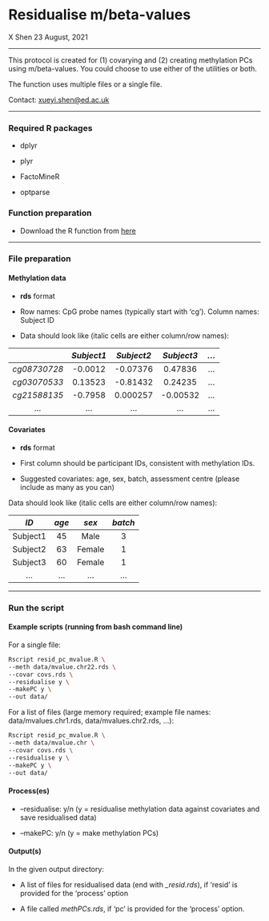 Residualise m/beta-values
================
X Shen
23 August, 2021

-----

This protocol is created for (1) covarying and (2) creating methylation
PCs using m/beta-values. You could choose to use either of the utilities
or both.

The function uses multiple files or a single file.

Contact: xueyi.shen@ed.ac.uk

-----

### Required R packages

  - dplyr

  - plyr

  - FactoMineR

  - optparse

### Function preparation

  - Download the R function from
    [here](https://github.com/psychiatric-genomics-consortium/mdd-mwas/util/residualise_mvalue.R)

-----

### File preparation

#### Methylation data

  - **rds** format

  - Row names: CpG probe names (typically start with ‘cg’). Column
    names: Subject ID

  - Data should look like (italic cells are either column/row names):

|              | *Subject1* | *Subject2* | *Subject3* | *…* |
| :----------: | :--------: | :--------: | :--------: | :-: |
| *cg08730728* |  \-0.0012  | \-0.07376  |  0.47836   |  …  |
| *cg03070533* |  0.13523   | \-0.81432  |  0.24235   |  …  |
| *cg21588135* |  \-0.7958  |  0.000257  | \-0.00532  |  …  |
|     *…*      |     …      |     …      |     …      |  …  |

#### Covariates

  - **rds** format

  - First column should be participant IDs, consistent with methylation
    IDs.

  - Suggested covariates: age, sex, batch, assessment centre (please
    include as many as you can)

Data should look like (italic cells are either column/row names):

|   *ID*   | *age* | *sex*  | *batch* |
| :------: | :---: | :----: | :-----: |
| Subject1 |  45   |  Male  |    3    |
| Subject2 |  63   | Female |    1    |
| Subject3 |  60   | Female |    1    |
|    …     |   …   |   …    |    …    |

-----

### Run the script

#### Example scripts (running from bash command line)

For a single file:

``` bash
Rscript resid_pc_mvalue.R \
--meth data/mvalue.chr22.rds \
--covar covs.rds \
--residualise y \
--makePC y \
--out data/
```

For a list of files (large memory required; example file names:
data/mvalues.chr1.rds, data/mvalues.chr2.rds, …):

``` bash
Rscript resid_pc_mvalue.R \
--meth data/mvalue.chr \
--covar covs.rds \
--residualise y \
--makePC y \
--out data/
```

#### Process(es)

  - –residualise: y/n (y = residualise methylation data against
    covariates and save residualised data)

  - –makePC: y/n (y = make methylation PCs)

#### Output(s)

In the given output directory:

  - A list of files for residualised data (end with *\_resid.rds*), if
    ‘resid’ is provided for the ‘process’ option

  - A file called *methPCs.rds*, if ‘pc’ is provided for the ‘process’
    option.
